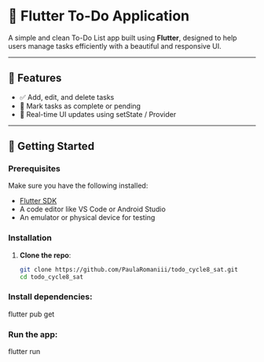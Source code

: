 # 📝 Flutter To-Do Application

A simple and clean To-Do List app built using **Flutter**, designed to help users manage tasks efficiently with a beautiful and responsive UI.

---

## 📱 Features

- ✅ Add, edit, and delete tasks
- 📅 Mark tasks as complete or pending
- 🔄 Real-time UI updates using setState / Provider 

---
## 🚀 Getting Started

### Prerequisites

Make sure you have the following installed:

- [Flutter SDK](https://docs.flutter.dev/get-started/install)
- A code editor like VS Code or Android Studio
- An emulator or physical device for testing

### Installation

1. **Clone the repo**:
   ```bash
   git clone https://github.com/PaulaRomaniii/todo_cycle8_sat.git
   cd todo_cycle8_sat

### Install dependencies:
flutter pub get

### Run the app:
flutter run
